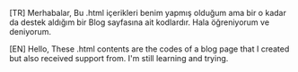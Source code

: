 [TR]
Merhabalar,
 Bu .html içerikleri benim yapmış olduğum ama bir o kadar da destek aldığım bir Blog sayfasına ait kodlardır. Hala öğreniyorum ve deniyorum. 

 [EN]
 Hello,
 These .html contents are the codes of a blog page that I created but also received support from. I'm still learning and trying.
